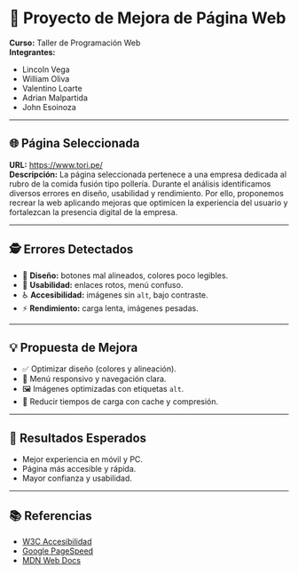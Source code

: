 # 🚀 Proyecto de Mejora de Página Web  
**Curso:** Taller de Programación Web  
**Integrantes:**  
- Lincoln Vega  
- William Oliva
- Valentino Loarte
- Adrian Malpartida
- John Esoinoza

---

## 🌐 Página Seleccionada  
**URL:** https://www.tori.pe/  
**Descripción:** La página seleccionada pertenece a una empresa dedicada al rubro de la comida fusión tipo pollería. Durante el análisis identificamos diversos errores en diseño, usabilidad y rendimiento. Por ello, proponemos recrear la web aplicando mejoras que optimicen la experiencia del usuario y fortalezcan la presencia digital de la empresa.  

---

## 🕵️ Errores Detectados  
- 🎨 **Diseño:** botones mal alineados, colores poco legibles.  
- 🧭 **Usabilidad:** enlaces rotos, menú confuso.  
- ♿ **Accesibilidad:** imágenes sin `alt`, bajo contraste.  
- ⚡ **Rendimiento:** carga lenta, imágenes pesadas.  

---

## 💡 Propuesta de Mejora  
- ✅ Optimizar diseño (colores y alineación).  
- 📱 Menú responsivo y navegación clara.  
- 🖼️ Imágenes optimizadas con etiquetas `alt`.  
- 🚀 Reducir tiempos de carga con cache y compresión.  

---

## 🎯 Resultados Esperados  
- Mejor experiencia en móvil y PC.  
- Página más accesible y rápida.  
- Mayor confianza y usabilidad.  

---

## 📚 Referencias  
- [W3C Accesibilidad](https://www.w3.org/WAI/fundamentals/accessibility-intro/)  
- [Google PageSpeed](https://pagespeed.web.dev/)  
- [MDN Web Docs](https://developer.mozilla.org/es/)  
